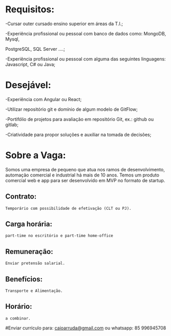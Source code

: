 # Requisitos:

-Cursar outer cursado ensino superior em áreas da T.I.;

-Experiência profissional ou pessoal com banco de dados como: MongoDB, Mysql,

PostgreSQL, SQL Server ....;

-Experiência profissional ou pessoal com alguma das seguintes linguagens: Javascript, C# ou Java;

# Desejável:

-Experiência com Angular ou React;

-Utilizar repositório git e domínio de algum modelo de GitFlow;

-Portifólio de projetos para avaliação em repositório Git, ex.: github ou gitlab;

-Criatividade para propor soluções e auxiliar na tomada de decisões;

# Sobre a Vaga:

Somos uma empresa de pequeno que atua nos ramos de desenvolvimento, automação comercial e industrial há mais de 10 anos. Temos um produto comercial web e app para ser desenvolvido em MVP no formato de startup.

## Contrato: 
    Temporário com possibilidade de efetivação (CLT ou PJ).

## Carga horária: 
    part-time no escritório e part-time home-office

## Remuneração: 
    Enviar pretensão salarial.

## Benefícios: 
    Transporte e Alimentação.

## Horário: 
    a combinar.

#Enviar currículo para:
    caioarruda@gmail.com ou whatsapp: 85 996945708
